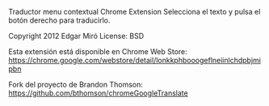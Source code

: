 Traductor menu contextual
Chrome Extension
Selecciona el texto y pulsa el botón derecho para traducirlo.

Copyright 2012 Edgar Miró
License: BSD

Esta extensión está disponible en Chrome Web Store:
https://chrome.google.com/webstore/detail/lonkkphbooogeflneiinlchdpbjmipbn

Fork del proyecto de Brandon Thomson:
https://github.com/bthomson/chromeGoogleTranslate